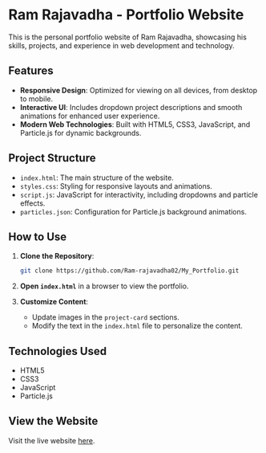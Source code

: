# Ram Rajavadha - Portfolio Website

This is the personal portfolio website of Ram Rajavadha, showcasing his skills, projects, and experience in web development and technology.

## Features

- **Responsive Design**: Optimized for viewing on all devices, from desktop to mobile.
- **Interactive UI**: Includes dropdown project descriptions and smooth animations for enhanced user experience.
- **Modern Web Technologies**: Built with HTML5, CSS3, JavaScript, and Particle.js for dynamic backgrounds.

## Project Structure

- `index.html`: The main structure of the website.
- `styles.css`: Styling for responsive layouts and animations.
- `script.js`: JavaScript for interactivity, including dropdowns and particle effects.
- `particles.json`: Configuration for Particle.js background animations.

## How to Use

1. **Clone the Repository**:
    ```bash
    git clone https://github.com/Ram-rajavadha02/My_Portfolio.git
    ```
2. **Open `index.html`** in a browser to view the portfolio.

3. **Customize Content**:
   - Update images in the `project-card` sections.
   - Modify the text in the `index.html` file to personalize the content.

## Technologies Used

- HTML5
- CSS3
- JavaScript
- Particle.js

## View the Website

Visit the live website [here](https://ram-rajavadha02.github.io/My_Portfolio/).
